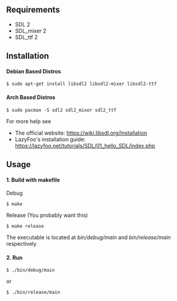 ## Requirements

* SDL 2
* SDL_mixer 2
* SDL_ttf 2

## Installation

#### Debian Based Distros

```
$ sudo apt-get install libsdl2 libsdl2-mixer libsdl2-ttf
```

#### Arch Based Distros

```
$ sudo pacman -S sdl2 sdl2_mixer sdl2_ttf
```

For more help see
* The official website: https://wiki.libsdl.org/Installation
* LazyFoo's installation guide: https://lazyfoo.net/tutorials/SDL/01_hello_SDL/index.php

## Usage

#### 1. Build with makefile

Debug

```
$ make
```

Release (You probably want this)

```
$ make release
```

The executable is located at *bin/debug/main* and *bin/release/main* respectively

#### 2. Run

```
$ ./bin/debug/main
```

or

```
$ ./bin/release/main
```
